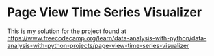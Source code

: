 # Page View Time Series Visualizer

This is my solution for the project found at https://www.freecodecamp.org/learn/data-analysis-with-python/data-analysis-with-python-projects/page-view-time-series-visualizer
